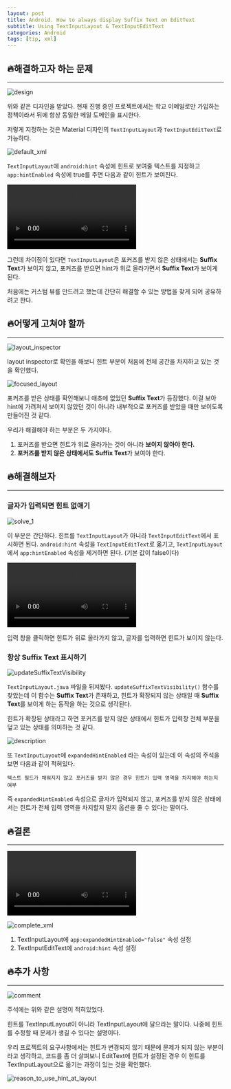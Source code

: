 ```yaml
---
layout: post
title: Android. How to always display Suffix Text on EditText
subtitle: Using TextInputLayout & TextInputEditText
categories: Android
tags: [tip, xml]
---
```


## 🔥해결하고자 하는 문제

---

![design](https://user-images.githubusercontent.com/44221447/170051583-5eb36c81-f268-4b79-bbbf-8ba05242b684.png)

위와 같은 디자인을 받았다. 현재 진행 중인 프로젝트에서는 학교 이메일로만 가입하는 정책이라서 뒤에 항상 동일한 메일 도메인을 표시한다.

저렇게 지정하는 것은 Material 디자인의 `TextInputLayout`과 `TextInputEditText`로 가능하다.

![default_xml](https://user-images.githubusercontent.com/44221447/170088134-dd8e4497-b492-4951-90cd-ffdb02a356a5.png)

`TextInputLayout`에 `android:hint` 속성에 힌트로 보여줄 텍스트를 지정하고 `app:hintEnabled` 속성에 true를 주면 다음과 같이 힌트가 보여진다.

![default_video](https://user-images.githubusercontent.com/44221447/170059824-83d19b34-baeb-4a20-b8dc-c9cbcb53c51e.mp4)

그런데 차이점이 있다면 `TextInputLayout`은 포커즈를 받지 않은 상태에서는 **Suffix Text**가 보이지 않고, 포커즈를 받으면 hint가 위로 올라가면서 **Suffix Text**가 보이게 된다.

처음에는 커스텀 뷰를 만드려고 했는데 간단히 해결할 수 있는 방법을 찾게 되어 공유하려고 한다.

## 🔥어떻게 고쳐야 할까

---

![layout_inspector](https://user-images.githubusercontent.com/44221447/170061800-66c0a697-82cc-481f-8f3c-4ee19da0c2d6.png)

layout inspector로 확인을 해보니 힌트 부분이 처음에 전체 공간을 차지하고 있는 것을 확인했다.

![focused_layout](https://user-images.githubusercontent.com/44221447/170062812-3c70ae8c-1ee4-4b5a-b9a8-a84962e7839b.png)

포커즈를 받은 상태를 확인해보니 애초에 없었던 **Suffix Text**가 등장했다. 이걸 보아 hint에 가려져서 보이지 않았던 것이 아니라 내부적으로 포커즈를 받았을 때만 보이도록 만들어진 것 같다.

우리가 해결해야 하는 부분은 두 가지이다.

1. 포커즈를 받으면 힌트가 위로 올라가는 것이 아니라 **보이지 않아야 한다.**
2. **포커즈를 받지 않은 상태에서도** **Suffix Text**가 보여야 한다.

## 🔥해결해보자

---

### 글자가 입력되면 힌트 없애기

![solve_1](https://user-images.githubusercontent.com/44221447/170088259-aaf0ff95-07b6-4ccf-990d-c0a459e13d84.png)

이 부분은 간단하다. 힌트를 `TextInputLayout`가 아니라 `TextInputEditText`에서 표시하면 된다. `android:hint` 속성을 `TextInputEditText`로 옮기고, `TextInputLayout`에서 `app:hintEnabled` 속성을 제거하면 된다. (기본 값이 false이다)

![solve_1_video](https://user-images.githubusercontent.com/44221447/170065210-f3663154-9538-4cf9-8956-cc2359a97206.mp4)

입력 창을 클릭하면 힌트가 위로 올라가지 않고, 글자를 입력하면 힌트가 보이지 않는다.

### 항상 **Suffix Text** 표시하기

![updateSuffixTextVisibility](https://user-images.githubusercontent.com/44221447/170070246-07ea1cbf-c147-4161-987e-a6b2347a753d.png)

`TextInputLayout.java` 파일을 뒤져봤다. `updateSuffixTextVisibility()` 함수를 찾았는데 이 함수는 **Suffix Text**가 존재하고, 힌트가 확장되지 않는 상태일 때 **Suffix Text**를 보이게 하는 동작을 하는 것으로 생각된다.

힌트가 확장된 상태라고 하면 포커즈를 받지 않은 상태에서 힌트가 입력창 전체 부분을 덮고 있는 상태를 의미하는 것 같다.

![description](https://user-images.githubusercontent.com/44221447/170020093-ceb93cf2-93bd-4226-9eb3-25bb742d75d6.png)

또 `TextInputLayout`에 `expandedHintEnabled` 라는 속성이 있는데 이 속성의 주석을 보면 다음과 같이 적혀있다.

```text
텍스트 필드가 채워지지 않고 포커즈를 받지 않은 경우 힌트가 입력 영역을 차지해야 하는지 여부
```

즉 `expandedHintEnabled` 속성으로 글자가 입력되지 않고, 포커즈를 받지 않은 상태에서는 힌트가 전체 입력 영역을 차지할지 말지 옵션을 줄 수 있다는 말이다.

## 🔥결론

---

![complete_video](https://user-images.githubusercontent.com/44221447/170086239-452324cb-a1ad-4572-b3fa-7cd3b2d3b278.mp4)

![complete_xml](https://user-images.githubusercontent.com/44221447/170086485-2277cab1-c41a-4900-9770-e90d6c3fe53f.png)

1. TextInputLayout에 `app:expandedHintEnabled="false"` 속성 설정
2. TextInputEditText에 `android:hint` 속성 설정

## 🔥추가 사항

---

![comment](https://user-images.githubusercontent.com/44221447/170086891-751d4064-06e4-4514-9adc-6906dcd44e5c.png)

주석에는 위와 같은 설명이 적혀있었다.

힌트를 TextInputLayout이 아니라 TextInputLayout에 달으라는 말이다. 나중에 힌트를 수정할 때 문제가 생길 수 있다는 설명이다.

우리 프로젝트의 요구사항에서는 힌트가 변경되지 않기 때문에 문제가 되지 않는 부분이라고 생각하고, 코드를 좀 더 살펴보니 EditText에 힌트가 설정된 경우 이 힌트를 TextInputLayout으로 옮기는 과정이 있는 것을 확인했다.

![reason_to_use_hint_at_layout](https://user-images.githubusercontent.com/44221447/170069189-482cdd52-6a78-4bfa-b6f2-ad77870be08f.png)
